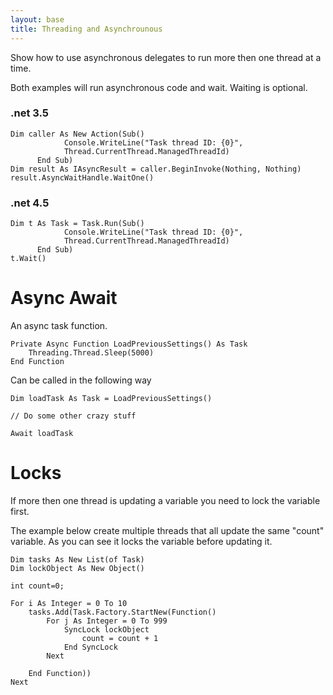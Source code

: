 ```yaml
---
layout: base
title: Threading and Asynchrounous
---
```


Show how to use asynchronous delegates to run more then one thread at a time.

Both examples will run asynchronous code and wait.  Waiting is optional.

### .net 3.5
```vbnet
Dim caller As New Action(Sub()
            Console.WriteLine("Task thread ID: {0}",
            Thread.CurrentThread.ManagedThreadId)
      End Sub)
Dim result As IAsyncResult = caller.BeginInvoke(Nothing, Nothing)
result.AsyncWaitHandle.WaitOne()
```

### .net 4.5
```vbnet
Dim t As Task = Task.Run(Sub()
            Console.WriteLine("Task thread ID: {0}",
            Thread.CurrentThread.ManagedThreadId)
      End Sub)
t.Wait()
```

# Async Await

An async task function.

```vbnet
Private Async Function LoadPreviousSettings() As Task
	Threading.Thread.Sleep(5000)
End Function

```

Can be called in the following way

```vbnet
Dim loadTask As Task = LoadPreviousSettings()

// Do some other crazy stuff

Await loadTask

```

# Locks
If more then one thread is updating a variable you need to lock the variable first.

The example below create multiple threads that all update the same "count" variable.
As you can see it locks the variable before updating it.

```vbnet
Dim tasks As New List(of Task)
Dim lockObject As New Object()

int count=0;

For i As Integer = 0 To 10
	tasks.Add(Task.Factory.StartNew(Function() 
		For j As Integer = 0 To 999
			SyncLock lockObject
				count = count + 1
			End SyncLock
		Next

	End Function))
Next
```
